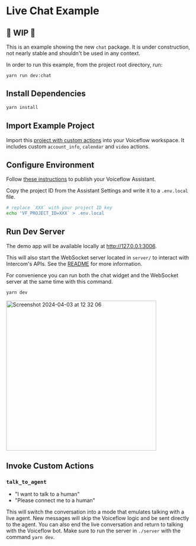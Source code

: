 # Live Chat Example

## 🚧 WIP 🚧

This is an example showing the new `chat` package.
It is under construction, not nearly stable and shouldn't be used in any context.

In order to run this example, from the project root directory, run:

```
yarn run dev:chat
```

## Install Dependencies

```sh
yarn install
```

## Import Example Project

Import this [project with custom actions](example_project.vf) into your Voiceflow workspace.
It includes custom `account_info`, `calendar` and `video` actions.

## Configure Environment

Follow [these instructions](https://docs.voiceflow.com/docs/publishing-environments-backups) to publish your Voiceflow Assistant.

Copy the project ID from the Assistant Settings and write it to a `.env.local` file.

```sh
# replace `XXX` with your project ID key
echo 'VF_PROJECT_ID=XXX` > .env.local
```

## Run Dev Server

The demo app will be available locally at <http://127.0.0.1:3006>.

This will also start the WebSocket server located in `server/` to interact with Intercom's APIs.
See the [README](server/README.md) for more information.

For convenience you can run both the chat widget and the WebSocket server at the same time with this command.

```sh
yarn dev
```

<img width="405" alt="Screenshot 2024-04-03 at 12 32 06" src="https://github.com/voiceflow/react-chat/assets/3784470/0674b429-fe12-4e73-8e65-a0d40200ee3a">

## Invoke Custom Actions

### `talk_to_agent`

- "I want to talk to a human"
- "Please connect me to a human"

This will switch the conversation into a mode that emulates talking with a live agent.
New messages will skip the Voiceflow logic and be sent directly to the agent.
You can also end the live conversation and return to talking with the Voiceflow bot.
Make sure to run the server in `./server` with the command `yarn dev`.
